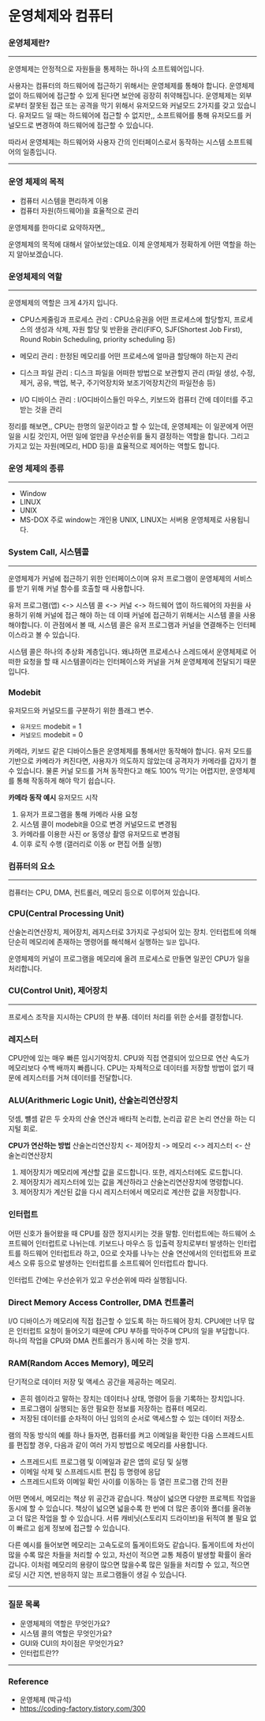 # 운영체제와 컴퓨터

### 운영체제란?
---
운영체제는 안정적으로 자원들을 통제하는 하나의 소프트웨어입니다.

사용자는 컴퓨터의 하드웨어에 접근하기 위해서는 운영체제를 통해야 합니다.
운영체제 없이 하드웨어에 접근할 수 있게 된다면 보안에 굉장히 취약해집니다. 운영체제는 외부로부터 잘못된 접근 또는 공격을 막기 위해서 유저모드와 커널모드 2가지를 갖고  있습니다. 
유저모드 일 때는 하드웨어에 접근할 수 없지만,, 소프트웨어를 통해 유저모드를 커널모드로 변경하여 하드웨어에 접근할 수 있습니다. 


따라서 운영체제는 하드웨어와 사용자 간의 인터페이스로서 동작하는 시스템 소프트웨어의 일종입니다.

---
### 운영 체제의 목적
- 컴퓨터 시스템을 편리하게 이용
- 컴퓨터 자원(하드웨어)을 효율적으로 관리

운영체제를 한마디로 요약하자면,, 


운영체제의 목적에 대해서 알아보았는데요. 이제 운영체제가 정확하게 어떤 역할을 하는지 알아보겠습니다. 

### 운영체제의 역할
---
운영체제의 역할은 크게 4가지 입니다. 

- CPU스케줄링과 프로세스 관리 : CPU소유권을 어떤 프로세스에 할당할지, 프로세스의 생성과 삭제, 자원 할당 및 반환을 관리(FIFO, SJF(Shortest Job First), Round Robin Scheduling, priority scheduling 등)

- 메모리 관리 : 한정된 메모리를 어떤 프로세스에 얼마큼 할당해야 하는지 관리

- 디스크 파일 관리 : 디스크 파일을 어떠한 방법으로 보관할지 관리 (파일 생성, 수정, 제거, 공유, 백업, 복구, 주기억장치와 보조기억장치간의 파일전송 등)

- I/O 디바이스 관리 : I/O디바이스들인 마우스, 키보드와 컴퓨터 간에 데이터를 주고 받는 것을 관리

정리를 해보면,, 
CPU는 한명의 일꾼이라고 할 수 있는데, 운영체제는 이 일꾼에게 어떤 일을 시킬 것인지, 어떤 일에 얼만큼 우선순위를 둘지 결정하는 역할을 합니다. 그리고 가지고 있는 자원(메모리, HDD 등)을 효율적으로 제어하는 역할도 합니다.

### 운영 체제의 종류
---
- Window
- LINUX
- UNIX
- MS-DOX
주로 window는 개인용 UNIX, LINUX는 서버용 운영체제로 사용됩니다. 

### System Call, 시스템콜 
--- 
운영체제가 커널에 접근하기 위한 인터페이스이며 유저 프로그램이 운영체제의 서비스를 받기 위해 커널 함수를 호출할 때 사용합니다. 

유저 프로그램(앱) <-> 시스템 콜 <-> 커널 <-> 하드웨어
앱이 하드웨어의 자원을 사용하기 위해 커널에 접근 해야 하는 데 이때 커널에 접근하기 위해서는 시스템 콜을 사용해야합니다. 
이 관점에서 볼 때, 시스템 콜은 유저 프로그램과 커널을 연결해주는 인터페이스라고 볼 수 있습니다.  

시스템 콜은 하나의 추상화 계층입니다. 
왜냐하면 프로세스나 스레드에서 운영체제로 어떠한 요청을 할 때 시스템콜이라는 인터페이스와 커널을 거쳐 운영체제에 전달되기 때문입니다. 

### Modebit
유저모드와 커널모드를 구분하기 위한 플래그 변수.

- `유저모드` modebit = 1 
- `커널모드` modebit = 0 

카메라, 키보드 같은 디바이스들은 운영체제를 통해서만 동작해야 합니다. 유저 모드를 기반으로 카메라가 켜진다면, 사용자가 의도하지 않았는데 공격자가 카메라를 갑자기 켤 수 있습니다. 
물론 커널 모드를 거쳐 동작한다고 해도 100% 막기는 어렵지만, 운영체제를 통해 작동하게 해야 막기 쉽습니다. 

**카메라 동작 예시**
유저모드 시작
1. 유저가 프로그램을 통해 카메라 사용 요청 
2. 시스템 콜이 modebit을 0으로 변경 
커널모드로 변경됨
3. 카메라를 이용한 사진 or 동영상 촬영
유저모드로 변경됨
4. 이후 로직 수행 (갤러리로 이동 or 편집 어플 실행)

### 컴퓨터의 요소
---
컴퓨터는 CPU, DMA, 컨트롤러, 메모리 등으로 이루어져 있습니다. 

### CPU(Central Processing Unit)
산술논리연산장치, 제어장치, 레지스터로 3가지로 구성되어 있는 장치. 인터럽트에 의해 단순히 메모리에 존재하는 명령어를 해석해서 실행하는 `일꾼` 입니다.

운영체제의 커널이 프로그램을 메모리에 올려 프로세스로 만들면 일꾼인 CPU가 일을 처리합니다. 

### CU(Control Unit), 제어장치
---
프로세스 조작을 지시하는 CPU의 한 부품. 데이터 처리를 위한 순서를 결정합니다. 

### 레지스터
CPU안에 있는 매우 빠른 임시기억장치.
CPU와 직접 연결되어 있으므로 연산 속도가 메모리보다 수백 배까지 빠릅니다. CPU는 자체적으로 데이터를 저장할 방법이 없기 때문에 레지스터를 거쳐 데이터를 전달합니다. 

### ALU(Arithmeric Logic Unit), 산술논리연산장치
덧셈, 뺼셈 같은 두 숫자의 산술 연산과 배타적 논리합, 논리곱 같은 논리 연산을 하는 디지털 회로.


**CPU가 연산하는 방법**
산술논리연산장치 <- 제어장치 -> 메모리 <-> 레지스터 <- 산술논리연산장치
1. 제어장치가 메모리에 계산할 값을 로드합니다. 또한, 레지스터에도 로드합니다. 
2. 제어장치가 레지스터에 있는 값을 계산하라고 산술논리연산장치에 명령합니다. 
3. 제어장치가 계산된 값을 다시 레지스터에서 메모리로 계산한 값을 저장합니다. 

### 인터럽트 
어떤 신호가 들어왔을 때 CPU를 잠깐 정지시키는 것을 말함. 
인터럽트에는 하드웨어 소프트웨어 인터럽트로 나뉘는데.
키보드나 마우스 등 입출력 장치로부터 발생하는 인터럽트를 하드웨어 인터럽트라 하고, 
0으로 숫자를 나누는 산술 연산에서의 인터럽트와 프로세스 오류 등으로 발생하는 인터럽트를 소프트웨어 인터럽트라 합니다. 

인터럽트 간에는 우선순위가 있고 우선순위에 따라 실행됩니다. 

### Direct Memory Access Controller, DMA 컨트롤러
I/O 디바이스가 메모리에 직접 접근할 수 있도록 하는 하드웨어 장치. CPU에만 너무 많은 인터럽트 요청이 들어오기 때문에 CPU 부하를 막아주며 CPU의 일을 부담합니다. 하나의 작업을 CPU와 DMA 컨트롤러가 동시에 하는 것을 방지.

### RAM(Random Acces Memory), 메모리
단기적으로 데이터 저장 및 액세스 공간을 제공하는 메모리.

- 흔히 렘이라고 말하는 장치는 데이터나 상태, 명령어 등을 기록하는 장치입니다. 
- 프로그램이 실행되는 동안 필요한 정보를 저장하는 컴퓨터 메모리. 
- 저장된 데이터를 순차적이 아닌 임의의 순서로 액세스할 수 있는 데이터 저장소.

램의 작동 방식의 예를 하나 들자면, 컴퓨터를 켜고 이메일을 확인한 다음 스프레드시트를 편집할 경우, 다음과 같이 여러 가지 방법으로 메모리를 사용합니다.

- 스프레드시트 프로그램 및 이메일과 같은 앱의 로딩 및 실행
- 이메일 삭제 및 스프레드시트 편집 등 명령에 응답
- 스프레드시트와 이메일 확인 사이를 이동하는 등 열린 프로그램 간의 전환

어떤 면에서, 메모리는 책상 위 공간과 같습니다. 책상이 넓으면 다양한 프로젝트 작업을 동시에 할 수 있습니다. 책상이 넓으면 넓을수록 한 번에 더 많은 종이와 폴더를 올려놓고 더 많은 작업을 할 수 있습니다. 서류 캐비닛(스토리지 드라이브)을 뒤적여 볼 필요 없이 빠르고 쉽게 정보에 접근할 수 있습니다.

다른 예시를 들어보면 메모리는 고속도로의 톨게이트와도 같습니다.
톨게이트에 차선이 많을 수록 많은 차들을 처리할 수 있고, 차선이 적으면 교통 체증이 발생할 확률이 올라갑니다. 
이처럼 메모리의 용량이 많으면 많을수록 많은 일들을 처리할 수 있고, 적으면 로딩 시간 지연, 반응하지 않는 프로그램들이 생길 수 있습니다. 


---
### 질문 목록
- 운영체제의 역할은 무엇인가요?
- 시스템 콜의 역할은 무엇인가요?
- GUI와 CUI의 차이점은 무엇인가요?
- 인터럽트란??


---
### Reference 
- 운영체제 (박규석)
- https://coding-factory.tistory.com/300